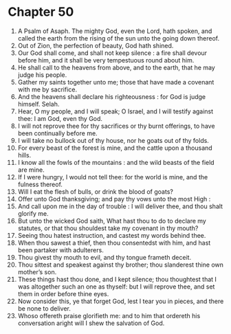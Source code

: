 # Chapter 50

1. A Psalm of Asaph. The mighty God, even the Lord, hath spoken, and called the earth from the rising of the sun unto the going down thereof.
2. Out of Zion, the perfection of beauty, God hath shined.
3. Our God shall come, and shall not keep silence : a fire shall devour before him, and it shall be very tempestuous round about him.
4. He shall call to the heavens from above, and to the earth, that he may judge his people.
5. Gather my saints together unto me; those that have made a covenant with me by sacrifice.
6. And the heavens shall declare his righteousness : for God is judge himself. Selah.
7. Hear, O my people, and I will speak; O Israel, and I will testify against thee: I am God, even thy God.
8. I will not reprove thee for thy sacrifices or thy burnt offerings, to have been continually before me.
9. I will take no bullock out of thy house, nor he goats out of thy folds.
10. For every beast of the forest is mine, and the cattle upon a thousand hills.
11. I know all the fowls of the mountains : and the wild beasts of the field are mine.
12. If I were hungry, I would not tell thee: for the world is mine, and the fulness thereof.
13. Will I eat the flesh of bulls, or drink the blood of goats?
14. Offer unto God thanksgiving; and pay thy vows unto the most High :
15. And call upon me in the day of trouble : I will deliver thee, and thou shalt glorify me.
16. But unto the wicked God saith, What hast thou to do to declare my statutes, or that thou shouldest take my covenant in thy mouth?
17. Seeing thou hatest instruction, and castest my words behind thee.
18. When thou sawest a thief, then thou consentedst with him, and hast been partaker with adulterers.
19. Thou givest thy mouth to evil, and thy tongue frameth deceit.
20. Thou sittest and speakest against thy brother; thou slanderest thine own mother’s son.
21. These things hast thou done, and I kept silence; thou thoughtest that I was altogether such an one as thyself: but I will reprove thee, and set them in order before thine eyes.
22. Now consider this, ye that forget God, lest I tear you in pieces, and there be none to deliver.
23. Whoso offereth praise glorifieth me: and to him that ordereth his conversation aright will I shew the salvation of God.

